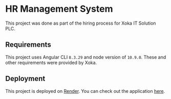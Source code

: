 # HR Management System

This project was done as part of the hiring process for Xoka IT Solution PLC.

## Requirements

This project uses Angular CLI `8.3.29` and node version of `10.9.0`. These and other requirements were provided by Xoka.

## Deployment

This project is deployed on [Render](https://render.com/). You can check out the application [here](https://hr-futx.onrender.com/).

